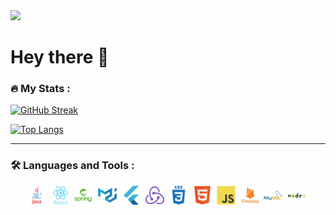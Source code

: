 <div id="header">
  <!-- <img src="https://media.giphy.com/media/L1R1tvI9svkIWwpVYr/giphy.gif" width="100"/> -->
  <img src="https://media.giphy.com/media/L1R1tvI9svkIWwpVYr/giphy.gif" width="100"/>
  <h1> Hey there 👋 </h1>
</div>

### :fire: My Stats :
[![GitHub Streak](http://github-readme-streak-stats.herokuapp.com?user=ShehaniWageesha&theme=dark&background=000000)](https://git.io/streak-stats)

[![Top Langs](https://github-readme-stats.vercel.app/api/top-langs/?username=ShehaniWageesha&layout=compact&theme=vision-friendly-dark)](https://github.com/anuraghazra/github-readme-stats)

---
### :hammer_and_wrench: Languages and Tools :

<div align="center">
  <img src="https://github.com/devicons/devicon/blob/master/icons/java/java-original-wordmark.svg" title="Java" alt="Java" width="30" height="30"/>&nbsp;
  <img src="https://github.com/devicons/devicon/blob/master/icons/react/react-original-wordmark.svg" title="React" alt="React" width="30" height="30"/>&nbsp;
  <img src="https://github.com/devicons/devicon/blob/master/icons/spring/spring-original-wordmark.svg" title="Spring" alt="Spring" width="30" height="30"/>&nbsp;
  <img src="https://github.com/devicons/devicon/blob/master/icons/materialui/materialui-original.svg" title="Material UI" alt="Material UI" width="30" height="30"/>&nbsp;
  <img src="https://github.com/devicons/devicon/blob/master/icons/flutter/flutter-original.svg" title="Flutter" alt="Flutter" width="30" height="30"/>&nbsp;
  <img src="https://github.com/devicons/devicon/blob/master/icons/redux/redux-original.svg" title="Redux" alt="Redux " width="30" height="30"/>&nbsp;
  <img src="https://github.com/devicons/devicon/blob/master/icons/css3/css3-plain-wordmark.svg"  title="CSS3" alt="CSS" width="30" height="30"/>&nbsp;
  <img src="https://github.com/devicons/devicon/blob/master/icons/html5/html5-original.svg" title="HTML5" alt="HTML" width="30" height="30"/>&nbsp;
  <img src="https://github.com/devicons/devicon/blob/master/icons/javascript/javascript-original.svg" title="JavaScript" alt="JavaScript" width="30" height="30"/>&nbsp;
  <img src="https://github.com/devicons/devicon/blob/master/icons/firebase/firebase-plain-wordmark.svg" title="Firebase" alt="Firebase" width="30" height="30"/>&nbsp;
  <img src="https://github.com/devicons/devicon/blob/master/icons/mysql/mysql-original-wordmark.svg" title="MySQL"  alt="MySQL" width="30" height="30"/>&nbsp;
  <img src="https://github.com/devicons/devicon/blob/master/icons/nodejs/nodejs-original-wordmark.svg" title="NodeJS" alt="NodeJS" width="30" height="30"/>&nbsp;
</div>




